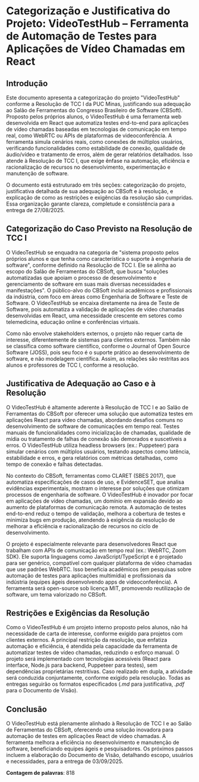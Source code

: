 # Categorização e Justificativa do Projeto: VideoTestHub – Ferramenta de Automação de Testes para Aplicações de Vídeo Chamadas em React

## Introdução
Este documento apresenta a categorização do projeto "VideoTestHub" conforme a Resolução de TCC I da PUC Minas, justificando sua adequação ao Salão de Ferramentas do Congresso Brasileiro de Software (CBSoft). Proposto pelos próprios alunos, o VideoTestHub é uma ferramenta web desenvolvida em React que automatiza testes end-to-end para aplicações de vídeo chamadas baseadas em tecnologias de comunicação em tempo real, como WebRTC ou APIs de plataformas de videoconferência. A ferramenta simula cenários reais, como conexões de múltiplos usuários, verificando funcionalidades como estabilidade de conexão, qualidade de áudio/vídeo e tratamento de erros, além de gerar relatórios detalhados. Isso atende à Resolução de TCC I, que exige ênfase na automação, eficiência e racionalização de recursos no desenvolvimento, experimentação e manutenção de software.

O documento está estruturado em três seções: categorização do projeto, justificativa detalhada de sua adequação ao CBSoft e à resolução, e explicação de como as restrições e exigências da resolução são cumpridas. Essa organização garante clareza, completude e consistência para a entrega de 27/08/2025.

## Categorização do Caso Previsto na Resolução de TCC I
O VideoTestHub se enquadra na categoria de "sistema proposto pelos próprios alunos e que tenha como característica o suporte à engenharia de software", conforme definido na Resolução de TCC I. Ele se alinha ao escopo do Salão de Ferramentas do CBSoft, que busca "soluções automatizadas que apoiam o processo de desenvolvimento e gerenciamento de software em suas mais diversas necessidades e manifestações". O público-alvo do CBSoft inclui acadêmicos e profissionais da indústria, com foco em áreas como Engenharia de Software e Teste de Software. O VideoTestHub se encaixa diretamente na área de Teste de Software, pois automatiza a validação de aplicações de vídeo chamadas desenvolvidas em React, uma necessidade crescente em setores como telemedicina, educação online e conferências virtuais.

Como não envolve stakeholders externos, o projeto não requer carta de interesse, diferentemente de sistemas para clientes externos. Também não se classifica como software científico, conforme o Journal of Open Source Software (JOSS), pois seu foco é o suporte prático ao desenvolvimento de software, e não modelagem científica. Assim, as relações são restritas aos alunos e professores de TCC I, conforme a resolução.

## Justificativa de Adequação ao Caso e à Resolução
O VideoTestHub é altamente aderente à Resolução de TCC I e ao Salão de Ferramentas do CBSoft por oferecer uma solução que automatiza testes em aplicações React para vídeo chamadas, abordando desafios comuns no desenvolvimento de software de comunicações em tempo real. Testes manuais de funcionalidades como inicialização de chamadas, qualidade de mídia ou tratamento de falhas de conexão são demorados e suscetíveis a erros. O VideoTestHub utiliza headless browsers (ex.: Puppeteer) para simular cenários com múltiplos usuários, testando aspectos como latência, estabilidade e erros, e gera relatórios com métricas detalhadas, como tempo de conexão e falhas detectadas.

No contexto do CBSoft, ferramentas como CLARET (SBES 2017), que automatiza especificações de casos de uso, e EvidenceSET, que analisa evidências experimentais, mostram o interesse por soluções que otimizam processos de engenharia de software. O VideoTestHub é inovador por focar em aplicações de vídeo chamadas, um domínio em expansão devido ao aumento de plataformas de comunicação remota. A automação de testes end-to-end reduz o tempo de validação, melhora a cobertura de testes e minimiza bugs em produção, atendendo à exigência da resolução de melhorar a eficiência e racionalização de recursos no ciclo de desenvolvimento.

O projeto é especialmente relevante para desenvolvedores React que trabalham com APIs de comunicação em tempo real (ex.: WebRTC, Zoom SDK). Ele suporta linguagens como JavaScript/TypeScript e é projetado para ser genérico, compatível com qualquer plataforma de vídeo chamadas que use padrões WebRTC. Isso beneficia acadêmicos (em pesquisas sobre automação de testes para aplicações multimídia) e profissionais da indústria (equipes ágeis desenvolvendo apps de videoconferência). A ferramenta será open-source sob licença MIT, promovendo reutilização de software, um tema valorizado no CBSoft.

## Restrições e Exigências da Resolução
Como o VideoTestHub é um projeto interno proposto pelos alunos, não há necessidade de carta de interesse, conforme exigido para projetos com clientes externos. A principal restrição da resolução, que enfatiza automação e eficiência, é atendida pela capacidade da ferramenta de automatizar testes de vídeo chamadas, reduzindo o esforço manual. O projeto será implementado com tecnologias acessíveis (React para interface, Node.js para backend, Puppeteer para testes), sem dependências proprietárias restritivas. Caso realizado em dupla, a atividade será conduzida conjuntamente, conforme exigido pela resolução. Todas as entregas seguirão os formatos especificados (*.md* para justificativa, *.pdf* para o Documento de Visão).

## Conclusão
O VideoTestHub está plenamente alinhado à Resolução de TCC I e ao Salão de Ferramentas do CBSoft, oferecendo uma solução inovadora para automação de testes em aplicações React de vídeo chamadas. A ferramenta melhora a eficiência no desenvolvimento e manutenção de software, beneficiando equipes ágeis e pesquisadores. Os próximos passos incluem a elaboração do Documento de Visão, detalhando escopo, usuários e necessidades, para a entrega de 03/09/2025.

**Contagem de palavras**: 818